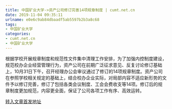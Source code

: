 ```yaml
---
title: 中国矿业大学->资产公司修订完善14项规章制度 | cumt.net.cn
date: 2019-11-04 09:35:11
urlname: e0e6c9ab84dbaadf5ab5597b2b3a8c68
tags: 
- 中国矿业大学
categories:
- cumt.net.cn
- 中国矿业大学
---
```

根据学校开展规章制度和规范性文件集中清理工作安排，为了加强内控制度建设，规范校办企业经营管理行为，资产公司在前期广泛征求意见、反复讨论修订基础上，10月31日下午，召开经理办公会审议通过了修订的14项规章制度。资产公司在参照学校相关规定的基础上，结合校办企业实际，对局部内容不适应新形势的文件予以修订完善，修订了包括各类会议制度、工会会费收支等14项。修订后的规章制度更加规范，内容更全面，保证了公司各项工作有序、高效运转。



[转入文章首发地址](http://xwzx.cumt.edu.cn/5c/54/c523a547924/page.htm)